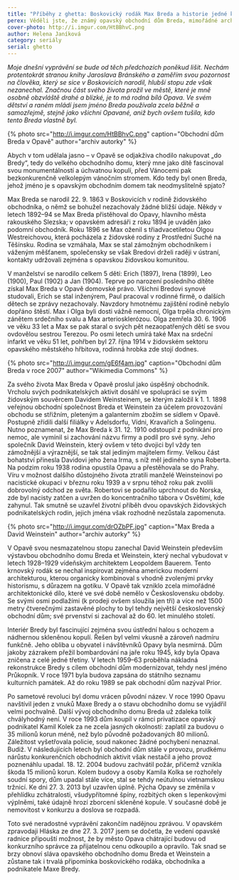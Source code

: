 ```yaml
---
title: "Příběhy z ghetta: Boskovický rodák Max Breda a historie jedné kulturní památky"
perex: Věděli jste, že známý opavský obchodní dům Breda, mimořádné architektonické dílo, se jmenuje podle židovského obchodníka Maxe Bredy, původem z Boskovic?
cover-photo: http://i.imgur.com/HtBBhvC.png
author: Helena Janíková
category: seriály
serial: ghetto
---
```


*Moje dnešní vyprávění se bude od těch předchozích poněkud lišit. Nechám protentokrát stranou knihy Jaroslava Bránského a zaměřím svou pozornost na člověka, který se sice v Boskovicích narodil, hlubší stopu zde však nezanechal. Značnou část svého života prožil ve městě, které je mně osobně obzvláště drahé a blízké, je to má rodná bílá Opava. Ve svém dětství a raném mládí jsem jméno Breda používala zcela běžně a samozřejmě, stejně jako všichni Opavané, aniž bych ovšem tušila, kdo tento Breda vlastně byl.*

{% photo src="http://i.imgur.com/HtBBhvC.png" caption="Obchodní dům Breda v Opavě" author="archiv autorky" %}

Abych v tom udělala jasno – v Opavě se odjakživa chodilo nakupovat „do Bredy“, tedy do velkého obchodního domu, který mne jako dítě fascinoval svou monumentálností a úchvatnou kopulí, před Vánocemi pak bezkonkurenčně velkolepým vánočním stromem. Kdo tedy byl onen Breda, jehož jméno je s opavským obchodním domem tak neodmyslitelně spjato?

Max Breda se narodil 22. 9. 1863 v Boskovicích v rodině židovského obchodníka, o němž se bohužel nezachovaly žádné bližší údaje. Někdy v letech 1892–94 se Max Breda přistěhoval do Opavy, hlavního města rakouského Slezska; v opavském adresáři z roku 1894 je uváděn jako podomní obchodník. Roku 1896 se Max oženil s třiadvacetiletou Olgou Westreichovou, která pocházela z židovské rodiny z Prostřední Suché na Těšínsku. Rodina se vzmáhala, Max se stal zámožným obchodníkem i váženým měšťanem, společensky se však Bredovi drželi raději v ústraní, kontakty udržovali zejména s opavskou židovskou komunitou. 

V manželství se narodilo celkem 5 dětí: Erich (1897), Irena (1899), Leo (1900), Paul (1902) a Jan (1904). Teprve po narození posledního dítěte získal Max Breda v Opavě domovské právo. Všichni Bredovi synové studovali, Erich se stal inženýrem, Paul pracoval v rodinné firmě, o dalších dětech se zprávy nezachovaly. Navzdory hmotnému zajištění rodině nebylo dopřáno štěstí. Max i Olga byli dosti vážně nemocní, Olga trpěla chronickým zánětem srdečního svalu a Max arteriosklerózou. Olga zemřela 30. 6. 1906 ve věku 33 let a Max se pak staral o svých pět nezaopatřených dětí se svou ovdovělou sestrou Terezou. Po osmi letech umírá také Max na srdeční infarkt ve věku 51 let, pohřben byl 27. října 1914 v židovském sektoru opavského městského hřbitova, rodinná hrobka zde stojí dodnes.

{% photo src="http://i.imgur.com/gE6f4am.jpg" caption="Obchodní dům Breda v roce 2007" author="Wikimedia Commons" %}

Za svého života Max Breda v Opavě proslul jako úspěšný obchodník. Vrcholu svých podnikatelských aktivit dosáhl ve spolupráci se svým židovským souvěrcem Davidem Weinsteinem, se kterým založil k 1. 1. 1898 veřejnou obchodní společnost Breda et Weinstein za účelem provozování obchodu se střižním, pleteným a galanterním zbožím se sídlem v Opavě. Postupně zřídili další filiálky v Adelsdorfu, Vídni, Kravařích a Solingenu. Nutno poznamenat, že Max Breda k 31. 12. 1910 odstoupil z podnikání pro nemoc, ale vymínil si zachování názvu firmy a podíl pro své syny. Jeho společník David Weinstein, který ovšem v této dvojici byl vždy ten zámožnější a výraznější, se tak stal jediným majitelem firmy. Velkou část bohatství přinesla Davidovi jeho žena Irma, s níž měl jediného syna Roberta. Na podzim roku 1938 rodina opustila Opavu a přestěhovala se do Prahy. Víru v možnost dalšího důstojného života ztratili manželé Weinsteinovi po nacistické okupaci v březnu roku 1939 a v srpnu téhož roku pak zvolili dobrovolný odchod ze světa. Robertovi se podařilo uprchnout do Norska, zde byl nacisty zatčen a uvržen do koncentračního tábora v Osvětimi, kde zahynul. Tak smutně se uzavřel životní příběh dvou opavských židovských podnikatelských rodin, jejich jména však rozhodně nezůstala zapomenuta.

{% photo src="http://i.imgur.com/drOZbPF.jpg" caption="Max Breda a David Weinstein" author="archiv autorky" %}

V Opavě svou nesmazatelnou stopu zanechal David Weinstein především výstavbou obchodního domu Breda et Weinstein, který nechal vybudovat v letech 1928–1929 vídeňským architektem Leopoldem Bauerem. Tento krnovský rodák se nechal inspirovat zejména americkou moderní architekturou, kterou organicky kombinoval s vhodně zvolenými prvky historismu, s důrazem na gotiku. V Opavě tak vzniklo zcela mimořádné architektonické dílo, které ve své době nemělo v Československu obdoby. Se svými osmi podlažími (k prodeji ovšem sloužila jen tři) a více než 1500 metry čtverečnými zastavěné plochy to byl tehdy největší československý obchodní dům; své prvenství si zachoval až do 60. let minulého století.

Interiér Bredy byl fascinující zejména svou ústřední halou s ochozem a nádhernou skleněnou kopulí. Řešen byl velmi vkusně a zároveň nadmíru funkčně. Jeho obliba u obyvatel i návštěvníků Opavy byla nesmírná. Dům jakoby zázrakem přežil bombardování na jaře roku 1945, kdy byla Opava zničena z celé jedné třetiny. V letech 1959–63 proběhla nákladná rekonstrukce Bredy s cílem obchodní dům modernizovat, tehdy nesl jméno Průkopník. V roce 1971 byla budova zapsána do státního seznamu kulturních památek. Až do roku 1989 se pak obchodní dům nazýval Prior.

Po sametové revoluci byl domu vrácen původní název. V roce 1990 Opavu navštívil jeden z vnuků Maxe Bredy a o stavu obchodního domu se vyjádřil velmi pochvalně. Další vývoj obchodního domu Breda už zdaleka tolik chvályhodný není. V roce 1993 dům koupil v rámci privatizace opavský podnikatel Kamil Kolek za ne zcela jasných okolností: zaplatil za budovu o 35 milionů korun méně, než bylo původně požadovaných 80 milionů. Záležitost vyšetřovala policie, soud nakonec žádné pochybení nenaznal. Budiž. V následujících letech byl obchodní dům stále v provozu, prudkému nárůstu konkurenčních obchodních aktivit však nestačil a jeho provoz poznenáhlu upadal. 18. 12. 2004 budovu zachvátil požár, přičemž vznikla škoda 15 milionů korun. Kolem budovy a osoby Kamila Kolka se rozhořely soudní spory, dům upadal stále více, stal se tehdy neútulnou vietnamskou tržnicí. Ke dni 27. 3. 2013 byl uzavřen úplně. Pýcha Opavy se změnila v přehlídku zchátralosti, všudypřítomné špíny, rozbitých oken s lepenkovými výplněmi, také údajně hrozí zborcení skleněné kopule. V současné době je nemovitost v konkurzu a doslova se rozpadá.

Toto své neradostné vyprávění zakončím nadějnou zprávou. V opavském zpravodaji Hláska ze dne 27. 3. 2017 jsem se dočetla, že vedení opavské radnice připouští možnost, že by město Opava chátrající budovu od konkurzního správce za přijatelnou cenu odkoupilo a opravilo. Tak snad se brzy obnoví sláva opavského obchodního domu Breda et Weinstein a zůstane tak i trvalá připomínka boskovického rodáka, obchodníka a podnikatele Maxe Bredy.
